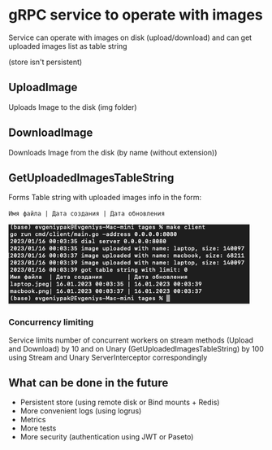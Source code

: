 # gRPC service to operate with images

Service can operate with images on disk (upload/download) and can get uploaded images list as table string

(store isn't persistent)

## UploadImage

Uploads Image to the disk (img folder)

## DownloadImage

Downloads Image from the disk (by name (without extension))

## GetUploadedImagesTableString

Forms Table string with uploaded images info in the form:

`Имя файла | Дата создания | Дата обновления`

![Example of table](table.png "example of table")

### Concurrency limiting

Service limits number of concurrent workers on stream methods (Upload and Download) by 10
and on Unary (GetUploadedImagesTableString) by 100
using Stream and Unary ServerInterceptor correspondingly

## What can be done in the future

* Persistent store (using remote disk or Bind mounts + Redis)
* More convenient logs (using logrus)
* Metrics
* More tests
* More security (authentication using JWT or Paseto)